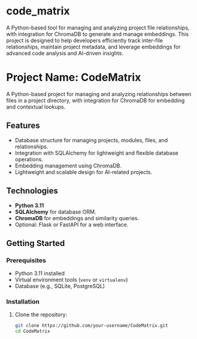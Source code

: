# code_matrix
A Python-based tool for managing and analyzing project file relationships, with integration for ChromaDB to generate and manage embeddings. This project is designed to help developers efficiently track inter-file relationships, maintain project metadata, and leverage embeddings for advanced code analysis and AI-driven insights.


# Project Name: CodeMatrix

A Python-based project for managing and analyzing relationships between files in a project directory, with integration for ChromaDB for embedding and contextual lookups.

## Features
- Database structure for managing projects, modules, files, and relationships.
- Integration with SQLAlchemy for lightweight and flexible database operations.
- Embedding management using ChromaDB.
- Lightweight and scalable design for AI-related projects.

## Technologies
- **Python 3.11**
- **SQLAlchemy** for database ORM.
- **ChromaDB** for embeddings and similarity queries.
- Optional: Flask or FastAPI for a web interface.

## Getting Started

### Prerequisites
- Python 3.11 installed
- Virtual environment tools (`venv` or `virtualenv`)
- Database (e.g., SQLite, PostgreSQL)

### Installation
1. Clone the repository:
   ```bash
   git clone https://github.com/your-username/CodeMatrix.git
   cd CodeMatrix

